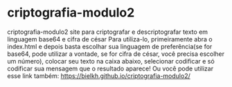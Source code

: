 # criptografia-modulo2
criptografia-modulo2 site para criptografar e descriptografar texto em linguagem base64 e cifra de césar 
  Para utiliza-lo, primeiramente abra o index.html e depois basta escolhar sua linguagem de preferência(se for base64, pode utilizar a vontade, se for cifra de césar, você precisa escolher um número), colocar seu texto na caixa abaixo, selecionar codificar e só codificar sua mensagem que o resultado aparece! Ou você pode utilizar esse link também: https://bielkh.github.io/criptografia-modulo2/
